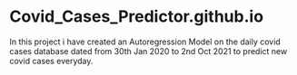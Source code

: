 # Covid_Cases_Predictor.github.io
In this project i have created an Autoregression Model on the daily covid cases database dated from 30th Jan 2020 to 2nd Oct 2021 to predict new covid cases everyday. 
